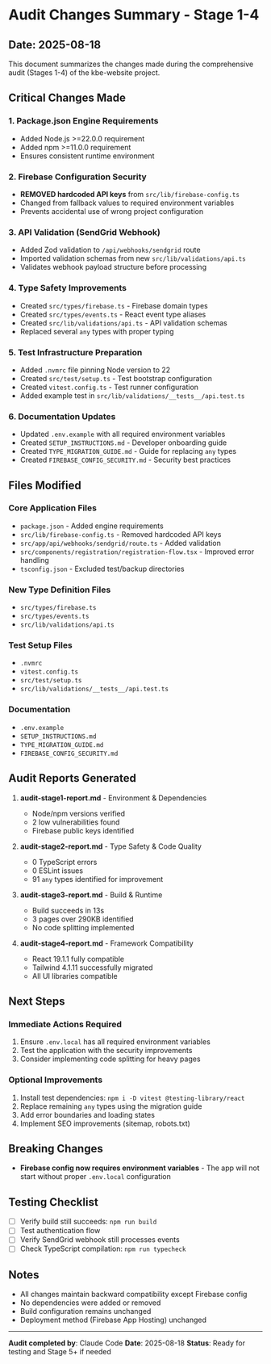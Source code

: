 # Audit Changes Summary - Stage 1-4

## Date: 2025-08-18

This document summarizes the changes made during the comprehensive audit (Stages 1-4) of the kbe-website project.

## Critical Changes Made

### 1. Package.json Engine Requirements
- Added Node.js >=22.0.0 requirement
- Added npm >=11.0.0 requirement
- Ensures consistent runtime environment

### 2. Firebase Configuration Security
- **REMOVED hardcoded API keys** from `src/lib/firebase-config.ts`
- Changed from fallback values to required environment variables
- Prevents accidental use of wrong project configuration

### 3. API Validation (SendGrid Webhook)
- Added Zod validation to `/api/webhooks/sendgrid` route
- Imported validation schemas from new `src/lib/validations/api.ts`
- Validates webhook payload structure before processing

### 4. Type Safety Improvements
- Created `src/types/firebase.ts` - Firebase domain types
- Created `src/types/events.ts` - React event type aliases
- Created `src/lib/validations/api.ts` - API validation schemas
- Replaced several `any` types with proper typing

### 5. Test Infrastructure Preparation
- Added `.nvmrc` file pinning Node version to 22
- Created `src/test/setup.ts` - Test bootstrap configuration
- Created `vitest.config.ts` - Test runner configuration
- Added example test in `src/lib/validations/__tests__/api.test.ts`

### 6. Documentation Updates
- Updated `.env.example` with all required environment variables
- Created `SETUP_INSTRUCTIONS.md` - Developer onboarding guide
- Created `TYPE_MIGRATION_GUIDE.md` - Guide for replacing `any` types
- Created `FIREBASE_CONFIG_SECURITY.md` - Security best practices

## Files Modified

### Core Application Files
- `package.json` - Added engine requirements
- `src/lib/firebase-config.ts` - Removed hardcoded API keys
- `src/app/api/webhooks/sendgrid/route.ts` - Added validation
- `src/components/registration/registration-flow.tsx` - Improved error handling
- `tsconfig.json` - Excluded test/backup directories

### New Type Definition Files
- `src/types/firebase.ts`
- `src/types/events.ts`
- `src/lib/validations/api.ts`

### Test Setup Files
- `.nvmrc`
- `vitest.config.ts`
- `src/test/setup.ts`
- `src/lib/validations/__tests__/api.test.ts`

### Documentation
- `.env.example`
- `SETUP_INSTRUCTIONS.md`
- `TYPE_MIGRATION_GUIDE.md`
- `FIREBASE_CONFIG_SECURITY.md`

## Audit Reports Generated

1. **audit-stage1-report.md** - Environment & Dependencies
   - Node/npm versions verified
   - 2 low vulnerabilities found
   - Firebase public keys identified

2. **audit-stage2-report.md** - Type Safety & Code Quality
   - 0 TypeScript errors
   - 0 ESLint issues
   - 91 `any` types identified for improvement

3. **audit-stage3-report.md** - Build & Runtime
   - Build succeeds in 13s
   - 3 pages over 290KB identified
   - No code splitting implemented

4. **audit-stage4-report.md** - Framework Compatibility
   - React 19.1.1 fully compatible
   - Tailwind 4.1.11 successfully migrated
   - All UI libraries compatible

## Next Steps

### Immediate Actions Required
1. Ensure `.env.local` has all required environment variables
2. Test the application with the security improvements
3. Consider implementing code splitting for heavy pages

### Optional Improvements
1. Install test dependencies: `npm i -D vitest @testing-library/react`
2. Replace remaining `any` types using the migration guide
3. Add error boundaries and loading states
4. Implement SEO improvements (sitemap, robots.txt)

## Breaking Changes
- **Firebase config now requires environment variables** - The app will not start without proper `.env.local` configuration

## Testing Checklist
- [ ] Verify build still succeeds: `npm run build`
- [ ] Test authentication flow
- [ ] Verify SendGrid webhook still processes events
- [ ] Check TypeScript compilation: `npm run typecheck`

## Notes
- All changes maintain backward compatibility except Firebase config
- No dependencies were added or removed
- Build configuration remains unchanged
- Deployment method (Firebase App Hosting) unchanged

---

**Audit completed by**: Claude Code
**Date**: 2025-08-18
**Status**: Ready for testing and Stage 5+ if needed